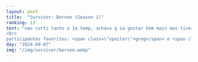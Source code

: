 ```yaml
---
layout: post
title:  "Survivor: Borneo (Season 1)"
ranking: 13
text: "nao curti tanto a 1a temp, achava q ia gostar bem mais mas tiveram só uns 2 episódios que gostei bastante. as partes mais marcantes pra mim são o finale, e a trilha sonora eletrônica torando em toda competição de imunidade que foi minha parte favorita da temporada inteira.<br>
<br>
participantes favoritos: <span class=\"spoiler\">greg</span> e <span class=\"spoiler\">hatch</span>, meio óbvio"
day: "2024-09-07"
img: "/img/survivor/borneo.webp"
---
```

